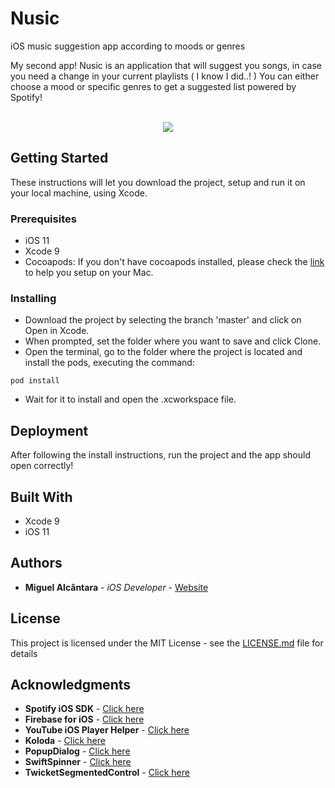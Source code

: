 # Nusic
iOS music suggestion app according to moods or genres

My second app! Nusic is an application that will suggest you songs, in case you need a change in your current playlists ( I know I did..! )
You can either choose a mood or specific genres to get a suggested list powered by Spotify!
<br /><br />
<p align="center"><img src="https://media.giphy.com/media/l1JohRRNDAzDvgSAw/giphy.gif"></img></p>

## Getting Started

These instructions will let you download the project, setup and run it on your local machine, using Xcode.

### Prerequisites

* iOS 11
* Xcode 9
* Cocoapods: If you don't have cocoapods installed, please check the [link](https://cocoapods.org/#install) to help you setup  on your Mac.

### Installing

* Download the project by selecting the branch 'master' and click on Open in Xcode.
* When prompted, set the folder where you want to save and click Clone.
* Open the terminal, go to the folder where the project is located and install the pods, executing the command:

```
pod install
```

- Wait for it to install and open the .xcworkspace file.


## Deployment

After following the install instructions, run the project and the app should open correctly!

## Built With

* Xcode 9
* iOS 11

## Authors

* **Miguel Alcântara** - *iOS Developer* - [Website](https://miguel-alcantara.com)

## License

This project is licensed under the MIT License - see the [LICENSE.md](LICENSE.md) file for details

## Acknowledgments

* **Spotify iOS SDK** - [Click here](https://github.com/spotify/ios-sdk)
* **Firebase for iOS** - [Click here](https://firebase.google.com/)
* **YouTube iOS Player Helper** - [Click here](https://github.com/youtube/youtube-ios-player-helper)
* **Koloda** - [Click here](https://github.com/Yalantis/Koloda)
* **PopupDialog** - [Click here](https://github.com/Orderella/PopupDialog)
* **SwiftSpinner** - [Click here](https://github.com/icanzilb/SwiftSpinner)
* **TwicketSegmentedControl** - [Click here](https://github.com/twicketapp/TwicketSegmentedControl)

